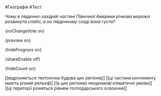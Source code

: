 #Географія #Тест

*Чому в південно-західній частині Північної Америки річкова мережа розвинута слабо, а на південному сході вона густа?*

{noChangeVote on}

{preview on}

{hideProgress on}

{shareEnable off}

{hideCount on}

[[відрізняється тектонічна будова цих регіонів]]
[[ці частини континенту мають різний рельєф]]
[[в цих регіонах неоднакові кліматичні умови]]
[[ці території різняться рівнем господарського освоєння]]
